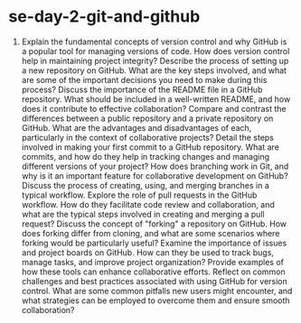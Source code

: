 # se-day-2-git-and-github
1. Explain the fundamental concepts of version control and why GitHub is a popular tool for managing versions of code. How does version control help in maintaining project integrity?
Describe the process of setting up a new repository on GitHub. What are the key steps involved, and what are some of the important decisions you need to make during this process?
Discuss the importance of the README file in a GitHub repository. What should be included in a well-written README, and how does it contribute to effective collaboration?
Compare and contrast the differences between a public repository and a private repository on GitHub. What are the advantages and disadvantages of each, particularly in the context of collaborative projects?
Detail the steps involved in making your first commit to a GitHub repository. What are commits, and how do they help in tracking changes and managing different versions of your project?
How does branching work in Git, and why is it an important feature for collaborative development on GitHub? Discuss the process of creating, using, and merging branches in a typical workflow.
Explore the role of pull requests in the GitHub workflow. How do they facilitate code review and collaboration, and what are the typical steps involved in creating and merging a pull request?
Discuss the concept of "forking" a repository on GitHub. How does forking differ from cloning, and what are some scenarios where forking would be particularly useful?
Examine the importance of issues and project boards on GitHub. How can they be used to track bugs, manage tasks, and improve project organization? Provide examples of how these tools can enhance collaborative efforts.
Reflect on common challenges and best practices associated with using GitHub for version control. What are some common pitfalls new users might encounter, and what strategies can be employed to overcome them and ensure smooth collaboration?